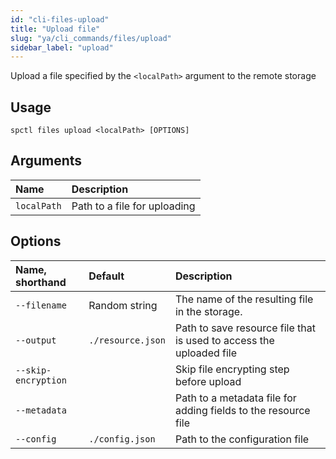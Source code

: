 ```yaml
---
id: "cli-files-upload"
title: "Upload file"
slug: "ya/cli_commands/files/upload"
sidebar_label: "upload"
---
```


Upload a file specified by the `<localPath>` argument to the remote storage

## Usage

```
spctl files upload <localPath> [OPTIONS]
```

## Arguments

|**Name**|**Description**|
| :- | :- |
|`localPath`|Path to a file for uploading|

## Options

|**Name, shorthand**|**Default**|**Description**|
| :- | :- | :- |
|`--filename`|Random string|The name of the resulting file in the storage. |
|`--output`|`./resource.json`|Path to save resource file that is used to access the uploaded file|
|`--skip-encryption`||Skip file encrypting step before upload|
|`--metadata`||Path to a metadata file for adding fields to the resource file|
|`--config`|`./config.json`|Path to the configuration file|
